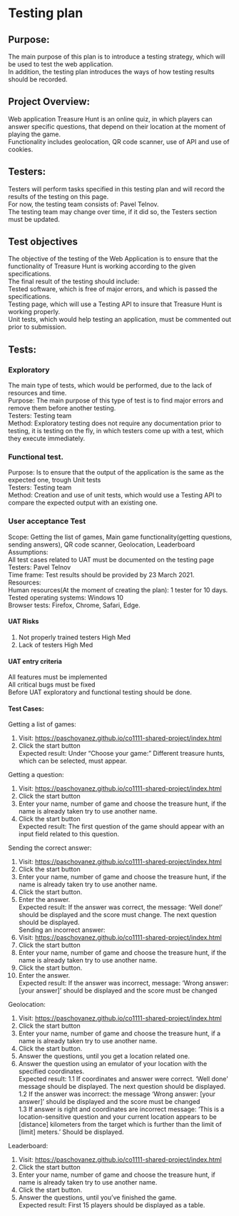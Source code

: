 # Testing plan 

## Purpose: 

The main purpose of this plan is to introduce a testing strategy, which will be used to test the web application.  
In addition, the testing plan introduces the ways of how testing results should be recorded.  
## Project Overview:
Web application Treasure Hunt is an online quiz, in which players can answer specific questions, that depend on their location at the moment of playing the game.  
Functionality includes geolocation, QR code scanner, use of API and use of cookies.  
## Testers:
Testers will perform tasks specified in this testing plan and will record the results of the testing on this page.   
For now, the testing team consists of: Pavel Telnov.  
The testing team may change over time, if it did so, the Testers section must be updated.  
## Test objectives
The objective of the testing of the Web Application is to ensure that the functionality of Treasure Hunt is working according to the given specifications.  
The final result of the testing should include:   
Tested software, which is free of major errors, and which is passed the specifications.  
Testing page, which will use a Testing API to insure that Treasure Hunt is working properly.   
Unit tests, which would help testing an application, must be commented out prior to submission.   
## Tests:
### Exploratory
The main type of tests, which would be performed, due to the lack of resources and time.    
Purpose: The main purpose of this type of test is to find major errors and remove them before another testing.    
Testers: Testing team    
Method: Exploratory testing does not require any documentation prior to testing, it is testing on the fly, in which testers come up with a test, which they execute immediately.     
### Functional test.
Purpose: Is to ensure that the output of the application is the same as the expected one, trough Unit tests    
Testers: Testing team    
Method: Creation and use of unit tests, which would use a Testing API to compare the expected output with an existing one.     
### User acceptance Test
Scope: Getting the list of games, Main game functionality(getting questions, sending answers), QR code scanner,  Geolocation, Leaderboard     
Assumptions:     
All test cases related to UAT must be documented on the testing page    
Testers: Pavel Telnov   
Time frame: Test results should be provided by 23 March 2021.    
Resources:    
Human resources(At the moment of creating the plan): 1 tester for 10 days.    
Tested operating systems: Windows 10   
Browser tests: Firefox, Chrome, Safari, Edge. 

#### UAT Risks
1.	Not properly trained testers High Med    
2.	Lack of testers High Med   
#### UAT entry criteria
All features must be implemented     
All critical bugs must be fixed   
Before UAT exploratory and functional testing should be done.    
#### Test Cases:
Getting a list of games:     
1.	Visit: https://paschovanez.github.io/co1111-shared-project/index.html   
2.	Click the start button   
Expected result: Under “Choose your game:” Different treasure hunts, which can be selected, must appear.    

Getting a question:   
1.	Visit: https://paschovanez.github.io/co1111-shared-project/index.html     
2.	Click the start button   
3.	Enter your name, number of game and choose the treasure hunt, if the name is already taken try to use another name.   
4.	Click the start button    
Expected result: The first question of the game should appear with an input field related to this question.    

Sending the correct answer:    
1.	Visit: https://paschovanez.github.io/co1111-shared-project/index.html   
2.	Click the start button    
3.	Enter your name, number of game and choose the treasure hunt, if the name is already taken try to use another name.    
4.	Click the start button.           
5.	Enter the answer.                   
Expected result: If the answer was correct, the message: ‘Well done!’ should be displayed and the score must change. The next question should be displayed.                                         
Sending an incorrect answer:                     
1.	Visit: https://paschovanez.github.io/co1111-shared-project/index.html           
2.	Click the start button                   
3.	Enter your name, number of game and choose the treasure hunt, if the name is already taken try to use another name.                
4.	Click the start button.                
5.	Enter the answer.             
Expected result: If the answer was incorrect, message: ‘Wrong answer: [your answer]’ should be displayed and the score must be changed                     

Geolocation:                       
1.	Visit: https://paschovanez.github.io/co1111-shared-project/index.html                  
2.	Click the start button                    
3.	Enter your name, number of game and choose the treasure hunt, if a name is already taken try to use another name.                   
4.	Click the start button.              
5.	Answer the questions, until you get a location related one.               
6.	Answer the question using an emulator of your location with the specified coordinates.          
Expected result: 1.1 If coordinates and answer were correct. ‘Well done' message should be displayed. The next question should be displayed.         
1.2 If the answer was incorrect: the message ‘Wrong answer: [your answer]’ should be displayed and the score must be changed              
1.3 If answer is right and coordinates are incorrect message: ‘This is a location-sensitive question and your current location appears to be [distance] kilometers from the target which is further than the limit of [limit] meters.’ Should be displayed.             

Leaderboard:          
1.	Visit: https://paschovanez.github.io/co1111-shared-project/index.html   
2.	Click the start button            
3.	Enter your name, number of game and choose the treasure hunt, if name is already taken try to use another name.      
4.	Click the start button.     
5.	Answer the questions, until you’ve finished the game.                  
Expected result: First 15 players should be displayed as a table.                
